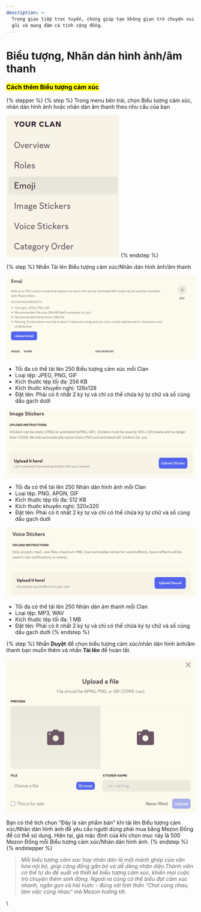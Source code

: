 ```yaml
---
description: >-
  Trong giao tiếp trực tuyến, chúng giúp tạo không gian trò chuyện vui nhộn, gần
  gũi và mang đậm cá tính cộng đồng.
---
```


# Biểu tượng, Nhãn dán hình ảnh/âm thanh

### <mark style="background-color:$info;">**Cách thêm Biểu tượng cảm xúc**</mark>

{% stepper %}
{% step %}
Trong menu bên trái, chọn Biểu tượng cảm xúc, nhãn dán hình ảnh hoặc nhãn dán âm thanh  theo nhu cầu của bạn

![](<../../../../.gitbook/assets/unknown (45).png>)
{% endstep %}

{% step %}
Nhấn Tải lên Biểu tượng cảm xúc/Nhãn dán hình ảnh/âm thanh

![](<../../../../.gitbook/assets/unknown (46).png>)

* Tối đa có thể tải lên 250 Biểu tượng cảm xúc mỗi Clan
* Loại tệp: JPEG, PNG, GIF
* Kích thước tệp tối đa: 256 KB
* Kích thước khuyến nghị: 128x128
* Đặt tên: Phải có ít nhất 2 ký tự và chỉ có thể chứa ký tự chữ và số cùng dấu gạch dưới

![](<../../../../.gitbook/assets/unknown (47).png>)



* Tối đa có thể tải lên 250 Nhãn dán hình ảnh mỗi Clan
* Loại tệp: PNG, APGN, GIF
* Kích thước tệp tối đa: 512 KB
* Kích thước khuyến nghị: 320x320
* Đặt tên: Phải có ít nhất 2 ký tự và chỉ có thể chứa ký tự chữ và số cùng dấu gạch dưới

![](<../../../../.gitbook/assets/unknown (48).png>)

* Tối đa có thể tải lên 250 Nhãn dán âm thanh mỗi Clan
* Loại tệp: MP3, WAV
* Kích thước tệp tối đa: 1 MB
* Đặt tên: Phải có ít nhất 2 ký tự và chỉ có thể chứa ký tự chữ và số cùng dấu gạch dưới
{% endstep %}

{% step %}
Nhấn **Duyệt**  để chọn biểu tượng cảm xúc/nhãn dán hình ảnh/âm thanh bạn muốn thêm và nhấn **Tải lên** để hoàn tất.

![](<../../../../.gitbook/assets/unknown (49).png>)

Bạn có thể tích chọn "Đây là sản phẩm bán" khi tải lên Biểu tượng cảm xúc/Nhãn dán hình ảnh để yêu cầu người dùng phải mua bằng Mezon Đồng để có thể sử dụng. Hiện tại, giá mặc định của khi chọn mục này là 500 Mezon Đồng mỗi Biểu tượng cảm xúc/Nhãn dán hình ảnh.
{% endstep %}
{% endstepper %}

> _Mỗi biểu tượng cảm xúc hay nhãn dán là một mảnh ghép của văn hóa nội bộ, giúp cộng đồng gắn bó và dễ dàng nhận diện.Thành viên có thể tự do đề xuất và thiết kế biểu tượng cảm xúc, khiến mọi cuộc trò chuyện thêm sinh động. Ngoài ra cũng có thể biểu đạt cảm xúc nhanh, ngắn gọn và hài hước - đúng với tinh thần “Chơi cùng nhau, làm việc cùng nhau” mà Mezon hướng tới._

\
